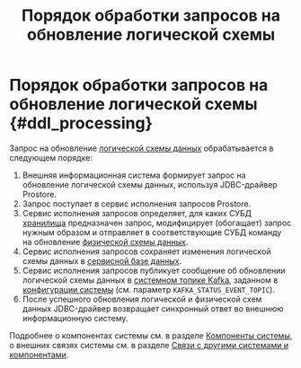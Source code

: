 ﻿---
layout: default
title: Порядок обработки запросов на обновление логической схемы
nav_order: 1
parent: Связи с другими системами и компонентами
grand_parent: Обзор понятий, компонентов и связей
has_children: false
has_toc: false
---

# Порядок обработки запросов на обновление логической схемы {#ddl_processing}

Запрос на обновление [логической схемы данных](../../main_concepts/logical_schema/logical_schema.md)
обрабатывается в следующем порядке:
1. Внешняя информационная система формирует запрос на обновление логической схемы данных, используя 
   JDBC-драйвер Prostore.
2. Запрос поступает в сервис исполнения запросов Prostore.
3. Сервис исполнения запросов определяет, для каких СУБД [хранилища](../../main_concepts/data_storage/data_storage.md)
   предназначен запрос, модифицирует (обогащает) запрос нужным образом и отправляет в соответствующие СУБД команду 
   на обновление [физической схемы данных](../../main_concepts/physical_schema/physical_schema.md).
4. Сервис исполнения запросов сохраняет изменения логической схемы данных в 
    [сервисной базе данных](../../main_concepts/service_db/service_db.md).
5. Сервис исполнения запросов публикует сообщение об обновлении логической схемы данных 
   в [системном топике Kafka](../../../reference/system_topic_format/system_topic_format.md), 
   заданном в [конфигурации системы](../../../maintenance/configuration/system/system.md) 
   (см. параметр `KAFKA_STATUS_EVENT_TOPIC`).
6. После успешного обновления логической и физической схем данных JDBC-драйвер возвращает синхронный 
    ответ во внешнюю информационную систему.
    
Подробнее о компонентах системы см. в разделе [Компоненты системы](../../components/components.md), 
о внешних связях системы см. в разделе [Связи с другими системами и компонентами](../interactions.md).